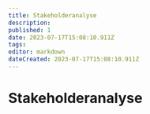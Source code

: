 ```yaml
---
title: Stakeholderanalyse
description: 
published: 1
date: 2023-07-17T15:08:10.911Z
tags: 
editor: markdown
dateCreated: 2023-07-17T15:08:10.911Z
---
```


# Stakeholderanalyse

